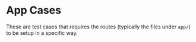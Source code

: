 # App Cases

These are test cases that requires the routes (typically the files under `app/`) to be setup in a specific way.
